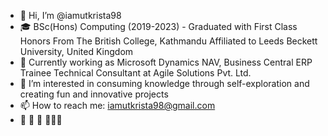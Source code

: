 - 👋 Hi, I’m @iamutkrista98
- 🎓 BSc(Hons) Computing (2019-2023) - Graduated with First Class Honors From The British College, Kathmandu Affiliated to Leeds Beckett University, United Kingdom
- 🌱 Currently working as Microsoft Dynamics NAV, Business Central ERP Trainee Technical Consultant at Agile Solutions Pvt. Ltd.
- 👀 I’m interested in consuming knowledge through self-exploration and creating fun and innovative projects
- 📫 How to reach me: iamutkrista98@gmail.com
- 🚗 🎸 🐷 🗻🇳🇵
